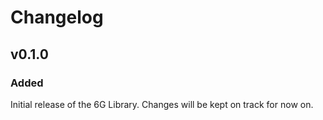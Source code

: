 # Changelog

## v0.1.0
### Added
Initial release of the 6G Library. Changes will be kept on track for now on.
